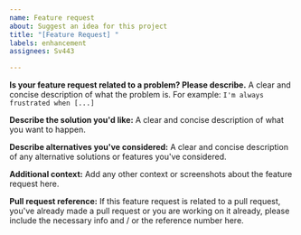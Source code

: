 ```yaml
---
name: Feature request
about: Suggest an idea for this project
title: "[Feature Request] "
labels: enhancement
assignees: Sv443

---
```


**Is your feature request related to a problem? Please describe.**
A clear and concise description of what the problem is. For example: `I'm always frustrated when [...]`

**Describe the solution you'd like:**
A clear and concise description of what you want to happen.

**Describe alternatives you've considered:**
A clear and concise description of any alternative solutions or features you've considered.

**Additional context:**
Add any other context or screenshots about the feature request here.

**Pull request reference:**
If this feature request is related to a pull request, you've already made a pull request or you are working on it already, please include the necessary info and / or the reference number here.
